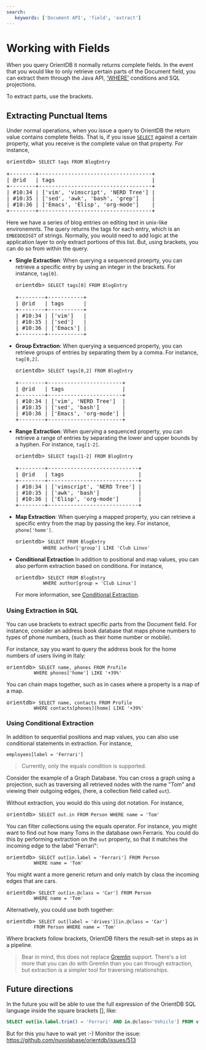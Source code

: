 ```yaml
---
search:
   keywords: ['Document API', 'field', 'extract']
---
```


# Working with Fields

When you query OrientDB it normally returns complete fields.  In the event that you would like to only retrieve certain parts of the Document field, you can extract them through the Java API, ['WHERE'](../sql/SQL-Where.md) conditions and SQL projections.

To extract parts, use the brackets.


## Extracting Punctual Items

Under normal operations, when you issue a query to OrientDB the return value contains complete fields.  That is, if you issue [`SELECT`](../sql/SQL-Query.md) against a certain property, what you receive is the complete value on that property.  For instance,

<pre>
orientdb> <code class="userinput lang-sql">SELECT tags FROM BlogEntry</code>

+--------+-----------------------------------+
| @rid   | tags                              |
+--------+-----------------------------------+
| #10:34 | ['vim', 'vimscript', 'NERD Tree'] |
| #10:35 | ['sed', 'awk', 'bash', 'grep']    |
| #10:36 | ['Emacs', 'Elisp', 'org-mode']    |
+--------+-----------------------------------+
</pre>

Here we have a series of blog entries on editing text in unix-like environemnts.  The query returns the tags for each entry, which is an `EMBEDDEDSET` of strings.  Normally, you would need to add logic at the application layer to only extract portions of this list.  But, using brackets, you can do so from within the query.

- **Single Extraction**: When querying a sequenced proeprty, you can retrieve a specific entry by using an integer in the brackets.  For instance, `tag[0]`.

  <pre>
  orientdb> <code class="userinput lang-sql">SELECT tags[0] FROM BlogEntry</code>

  +--------+-----------+
  | @rid   | tags      |
  +--------+-----------+
  | #10:34 | ['vim']   |
  | #10:35 | ['sed']   |
  | #10:36 | ['Emacs'] |
  +--------+-----------+
  </pre>

- **Group Extraction**: When querying a sequenced property, you can retrieve groups of entries by separating them by a comma.  For instance, `tag[0,2]`.

  <pre>
  orientdb> <code class="userinput lang-sql">SELECT tags[0,2] FROM BlogEntry</code>

  +--------+-----------------------+
  | @rid   | tags                  |
  +--------+-----------------------+
  | #10:34 | ['vim', 'NERD Tree']  |
  | #10:35 | ['sed', 'bash']       |
  | #10:36 | ['Emacs', 'org-mode'] |
  +--------+-----------------------+
  </pre>

- **Range Extraction**: When querying a sequenced property, you can retrieve a range of entries by separating the lower and upper bounds by a hyphen.  For instance, `tag[1-2]`.

  <pre>
  orientdb> <code class="userinput lang-sql">SELECT tags[1-2] FROM BlogEntry</code>

  +--------+----------------------------+
  | @rid   | tags                       |
  +--------+----------------------------+
  | #10:34 | ['vimscript', 'NERD Tree'] |
  | #10:35 | ['awk', 'bash']            |
  | #10:36 | ['Elisp', 'org-mode']      |
  +--------+----------------------------+
  </pre>

- **Map Extraction**: When querying a mapped property, you can retrieve a specific entry from the map by passing the key.  For instance, `phone['home']`.

  <pre>
  orientdb> <code class="lang-sql userinput">SELECT FROM BlogEntry 
            WHERE author['group'] LIKE 'Club Linux'</code> 
  </pre>

- **Conditional Extraction** In addition to positional and map values, you can also perform extraction based on conditions.  For instance,

  <pre>
  orientdb> <code class="lang-sql userinput">SELECT FROM BlogEntry
            WHERE author[group = 'Club Linux']</code>
  </pre>

  For more information, see [Conditional Extraction](#using-condition-extraction).

### Using Extraction in SQL

You can use brackets to extract specific parts from the Document field.  For instance, consider an address book database that maps phone numbers to types of phone numbers, (such as their home number or mobile).

For instance, say you want to query the address book for the home numbers of users living in Italy:

<pre>
orientdb> <code class="userinput lang-sql">SELECT name, phones FROM Profile
          WHERE phones['home'] LIKE '+39%'</code>
</pre>

You can chain maps together, such as in cases where a property is a map of a map.

<pre>
orientdb> <code class="userinput lang-sql">SELECT name, contacts FROM Profile
          WHERE contacts[phones][home] LIKE '+39%'</code>
</pre>


### Using Conditional Extraction

In addition to sequential positions and map values, you can also use conditional statements in extraction.  For instance,

```
employees[label = 'Ferrari']
```

>Currently, only the equals condition is supported.

Consider the example of a Graph Database.  You can cross a graph using a projection, such as traversing all retrieved nodes with the name "Tom" and viewing their outgoing edges, (here, a collection field called `out`).  

Without extraction, you would do this using dot notation.  For instance,

<pre>
orientdb> <code class="lang-sql userinput">SELECT out.in FROM Person WHERE name = 'Tom'</code>
</pre>

You can filter collections using the equals operator.  For instance, you might want to find out how many Toms in the database own Ferraris.  You could do this by performing extraction on the `out` property, so that it matches the incoming edge to the label "Ferrari":

<pre>
orientdb> <code class="lang-sql userinput">SELECT out[in.label = 'Ferrari'] FROM Person
          WHERE name = 'Tom'</code>
</pre>

You might want a more generic return and only match by class the incoming edges that are cars.

<pre>
orientdb> <code class="userinput lang-sql">SELECT out[in.@class = 'Car'] FROM Person
          WHERE name = 'Tom'</code>
</pre>

Alternatively, you could use both together:

<pre>
orientdb> <code class='lang-sql userinput'>SELECT out[label = 'drives'][in.@class = 'Car']
          FROM Person WHERE name = 'Tom'</code>
</pre>

Where brackets follow brackets, OrientDB filters the result-set in steps as in a pipeline.

>Bear in mind, this does not replace [Gremlin](../gremlin/Gremlin.md) support.  There's a lot more that you can do with Gremlin than you can through extraction, but extraction is a simpler tool for traversing relationships.  

## Future directions

In the future you will be able to use the full expression of the OrientDB SQL language inside the square brackets [], like:
```sql
SELECT out[in.label.trim() = 'Ferrari' AND in.@class='Vehicle'] FROM v WHERE name = 'Tom'
```
But for this you have to wait yet :-) Monitor the issue: https://github.com/nuvolabase/orientdb/issues/513
